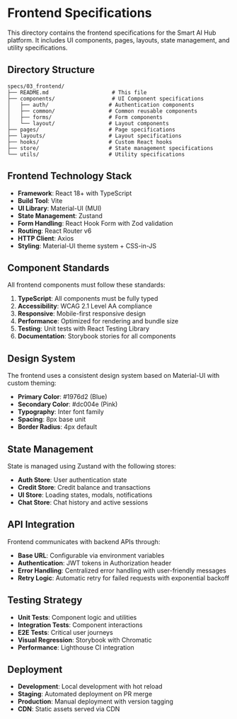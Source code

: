 # Frontend Specifications

This directory contains the frontend specifications for the Smart AI Hub platform. It includes UI components, pages, layouts, state management, and utility specifications.

## Directory Structure

```
specs/03_frontend/
├── README.md                    # This file
├── components/                  # UI Component specifications
│   ├── auth/                   # Authentication components
│   ├── common/                 # Common reusable components
│   ├── forms/                  # Form components
│   └── layout/                 # Layout components
├── pages/                      # Page specifications
├── layouts/                    # Layout specifications
├── hooks/                      # Custom React hooks
├── store/                      # State management specifications
└── utils/                      # Utility specifications
```

## Frontend Technology Stack

- **Framework**: React 18+ with TypeScript
- **Build Tool**: Vite
- **UI Library**: Material-UI (MUI)
- **State Management**: Zustand
- **Form Handling**: React Hook Form with Zod validation
- **Routing**: React Router v6
- **HTTP Client**: Axios
- **Styling**: Material-UI theme system + CSS-in-JS

## Component Standards

All frontend components must follow these standards:

1. **TypeScript**: All components must be fully typed
2. **Accessibility**: WCAG 2.1 Level AA compliance
3. **Responsive**: Mobile-first responsive design
4. **Performance**: Optimized for rendering and bundle size
5. **Testing**: Unit tests with React Testing Library
6. **Documentation**: Storybook stories for all components

## Design System

The frontend uses a consistent design system based on Material-UI with custom theming:

- **Primary Color**: #1976d2 (Blue)
- **Secondary Color**: #dc004e (Pink)
- **Typography**: Inter font family
- **Spacing**: 8px base unit
- **Border Radius**: 4px default

## State Management

State is managed using Zustand with the following stores:
- **Auth Store**: User authentication state
- **Credit Store**: Credit balance and transactions
- **UI Store**: Loading states, modals, notifications
- **Chat Store**: Chat history and active sessions

## API Integration

Frontend communicates with backend APIs through:
- **Base URL**: Configurable via environment variables
- **Authentication**: JWT tokens in Authorization header
- **Error Handling**: Centralized error handling with user-friendly messages
- **Retry Logic**: Automatic retry for failed requests with exponential backoff

## Testing Strategy

- **Unit Tests**: Component logic and utilities
- **Integration Tests**: Component interactions
- **E2E Tests**: Critical user journeys
- **Visual Regression**: Storybook with Chromatic
- **Performance**: Lighthouse CI integration

## Deployment

- **Development**: Local development with hot reload
- **Staging**: Automated deployment on PR merge
- **Production**: Manual deployment with version tagging
- **CDN**: Static assets served via CDN
